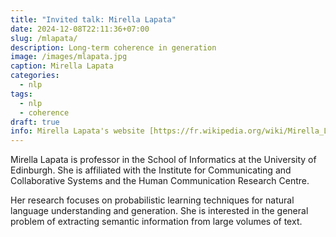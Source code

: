 ```yaml
---
title: "Invited talk: Mirella Lapata"
date: 2024-12-08T22:11:36+07:00
slug: /mlapata/
description: Long-term coherence in generation
image: /images/mlapata.jpg
caption: Mirella Lapata
categories:
  - nlp
tags:
  - nlp
  - coherence
draft: true
info: Mirella Lapata's website [https://fr.wikipedia.org/wiki/Mirella_Lapata](https://fr.wikipedia.org/wiki/Mirella_Lapata)
---
```


Mirella Lapata is professor in the School of Informatics at the University of Edinburgh.
She is affiliated with the Institute for Communicating and Collaborative Systems and the Human Communication Research Centre.

Her research focuses on probabilistic learning techniques for natural language understanding and generation.
She is interested in the general problem of extracting semantic information from large volumes of text.

